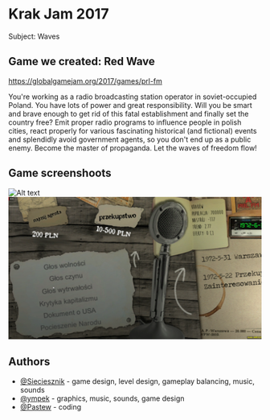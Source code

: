 # Krak Jam 2017
Subject: Waves

## Game we created: Red Wave
https://globalgamejam.org/2017/games/prl-fm

You're working as a radio broadcasting station operator in soviet-occupied Poland. 
You have lots of power and great responsibility.
Will you be smart and brave enough to get rid of this fatal establishment and finally set the country free? 
Emit proper radio programs to influence people in polish cities, react properly for various fascinating historical (and fictional) events and splendidly avoid government agents, so you don't end up as a public enemy. 
Become the master of propaganda. 
Let the waves of freedom flow!

## Game screenshoots
![Alt text](ss1.PNG?raw=true "ss1.PNG")  
![Alt text](ss2.PNG?raw=true "ss2.PNG")  

## Authors
* [@Sieciesznik](https://github.com/Sieciesznik) - game design, level design, gameplay balancing, music, sounds
* [@ympek](https://github.com/ympek) - graphics, music, sounds, game design
* [@Pastew](https://github.com/Pastew) - coding
